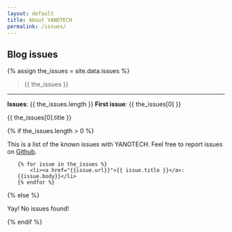 ```yaml
---
layout: default
title: About YANOTECH
permalink: /issues/
---
```


## Blog issues
{% assign the_issues = site.data.issues %}

<blockquote>
	{{ the_issues }}
</blockquote>

<hr/>

**Issues**: {{ the_issues.length }}
**First issue**: {{ the_issues[0] }}

{{ the_issues[0].title }}

{% if the_issues.length > 0 %} <!-- We only show the Blog issues section if the JSON file has at least one entry -->

This is a list of the known issues with YANOTECH. Feel free to report issues on [Github][yanotech-issues].

[yanotech-issues]: https://github.com/juandesant/YANOTECH/issues "Issues on YANOTECH repository."

<ul>

	{% for issue in the_issues %}
		<li><a href="{{issue.url}}">{{ issue.title }}</a>: {{issue.body}}</li>
	{% endfor %}

</ul>

{% else %}

Yay! No issues found!

{% endif %} <!-- if the_issues.length > 0 -->